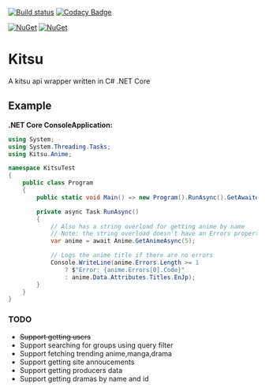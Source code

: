 [![Build status](https://ci.appveyor.com/api/projects/status/2ot3sf9evxcpdc8s?svg=true)](https://ci.appveyor.com/project/KurozeroPB/kitsu)
[![Codacy Badge](https://api.codacy.com/project/badge/Grade/5b00c0d297934281ae9ecdd6155ac2f9)](https://www.codacy.com/app/KurozeroPB/Kitsu?utm_source=github.com&amp;utm_medium=referral&amp;utm_content=KurozeroPB/Kitsu&amp;utm_campaign=Badge_Grade)

[![NuGet](https://img.shields.io/nuget/vpre/Kitsu.svg)](https://www.nuget.org/packages/Kitsu)
[![NuGet](https://img.shields.io/nuget/v/Kitsu.svg)](https://www.nuget.org/packages/Kitsu)

# Kitsu
A kitsu api wrapper written in C# .NET Core

## Example
**.NET Core ConsoleApplication:**
```cs
using System;
using System.Threading.Tasks;
using Kitsu.Anime;

namespace KitsuTest
{
    public class Program
    {
        public static void Main() => new Program().RunAsync().GetAwaiter().GetResult();

        private async Task RunAsync()
        {
            // Also has a string overload for getting anime by name
            // Note: the string overload doesn't have an Errors property since kitsu doesn't return errors properly when searching by name
            var anime = await Anime.GetAnimeAsync(5);

            // Logs the anime title if there are no errors
            Console.WriteLine(anime.Errors.Length >= 1
                ? $"Error: {anime.Errors[0].Code}"
                : anime.Data.Attributes.Titles.EnJp);
        }
    }
}
```

### TODO
* ~~Support getting users~~ <!-- https://kitsu.docs.apiary.io/#reference/users/users -->
* Support searching for groups using query filter <!-- https://kitsu.io/api/edge/groups?filter[query]=<USER_QUERY> -->
* Support fetching trending anime,manga,drama <!-- https://kitsu.docs.apiary.io/#reference/media/trending-anime/fetch-collection -->
* Support getting site annoucements <!-- https://kitsu.docs.apiary.io/#reference/site-announcements/site-announcements -->
* Support getting producers data <!-- -->
* Support getting dramas by name and id <!-- -->
